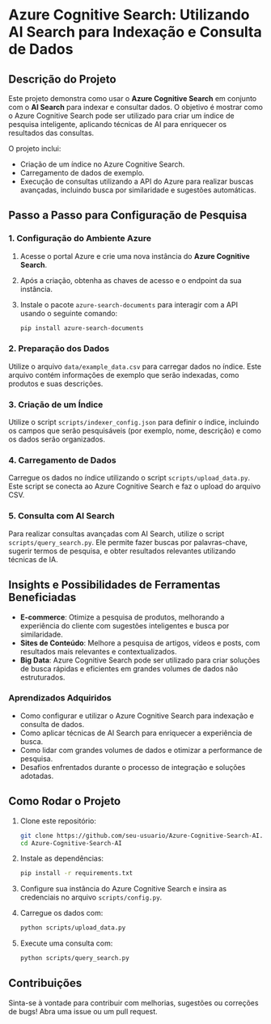 # Azure Cognitive Search: Utilizando AI Search para Indexação e Consulta de Dados

## Descrição do Projeto

Este projeto demonstra como usar o **Azure Cognitive Search** em conjunto com o **AI Search** para indexar e consultar dados. O objetivo é mostrar como o Azure Cognitive Search pode ser utilizado para criar um índice de pesquisa inteligente, aplicando técnicas de AI para enriquecer os resultados das consultas.

O projeto inclui:
- Criação de um índice no Azure Cognitive Search.
- Carregamento de dados de exemplo.
- Execução de consultas utilizando a API do Azure para realizar buscas avançadas, incluindo busca por similaridade e sugestões automáticas.

## Passo a Passo para Configuração de Pesquisa

### 1. Configuração do Ambiente Azure
1. Acesse o portal Azure e crie uma nova instância do **Azure Cognitive Search**.
2. Após a criação, obtenha as chaves de acesso e o endpoint da sua instância.
3. Instale o pacote `azure-search-documents` para interagir com a API usando o seguinte comando:

    ```bash
    pip install azure-search-documents
    ```

### 2. Preparação dos Dados
Utilize o arquivo `data/example_data.csv` para carregar dados no índice. Este arquivo contém informações de exemplo que serão indexadas, como produtos e suas descrições.

### 3. Criação de um Índice
Utilize o script `scripts/indexer_config.json` para definir o índice, incluindo os campos que serão pesquisáveis (por exemplo, nome, descrição) e como os dados serão organizados.

### 4. Carregamento de Dados
Carregue os dados no índice utilizando o script `scripts/upload_data.py`. Este script se conecta ao Azure Cognitive Search e faz o upload do arquivo CSV.

### 5. Consulta com AI Search
Para realizar consultas avançadas com AI Search, utilize o script `scripts/query_search.py`. Ele permite fazer buscas por palavras-chave, sugerir termos de pesquisa, e obter resultados relevantes utilizando técnicas de IA.

## Insights e Possibilidades de Ferramentas Beneficiadas

- **E-commerce**: Otimize a pesquisa de produtos, melhorando a experiência do cliente com sugestões inteligentes e busca por similaridade.
- **Sites de Conteúdo**: Melhore a pesquisa de artigos, vídeos e posts, com resultados mais relevantes e contextualizados.
- **Big Data**: Azure Cognitive Search pode ser utilizado para criar soluções de busca rápidas e eficientes em grandes volumes de dados não estruturados.

### Aprendizados Adquiridos
- Como configurar e utilizar o Azure Cognitive Search para indexação e consulta de dados.
- Como aplicar técnicas de AI Search para enriquecer a experiência de busca.
- Como lidar com grandes volumes de dados e otimizar a performance de pesquisa.
- Desafios enfrentados durante o processo de integração e soluções adotadas.

## Como Rodar o Projeto

1. Clone este repositório:

    ```bash
    git clone https://github.com/seu-usuario/Azure-Cognitive-Search-AI.git
    cd Azure-Cognitive-Search-AI
    ```

2. Instale as dependências:

    ```bash
    pip install -r requirements.txt
    ```

3. Configure sua instância do Azure Cognitive Search e insira as credenciais no arquivo `scripts/config.py`.
4. Carregue os dados com:

    ```bash
    python scripts/upload_data.py
    ```

5. Execute uma consulta com:

    ```bash
    python scripts/query_search.py
    ```

## Contribuições

Sinta-se à vontade para contribuir com melhorias, sugestões ou correções de bugs! Abra uma issue ou um pull request.
